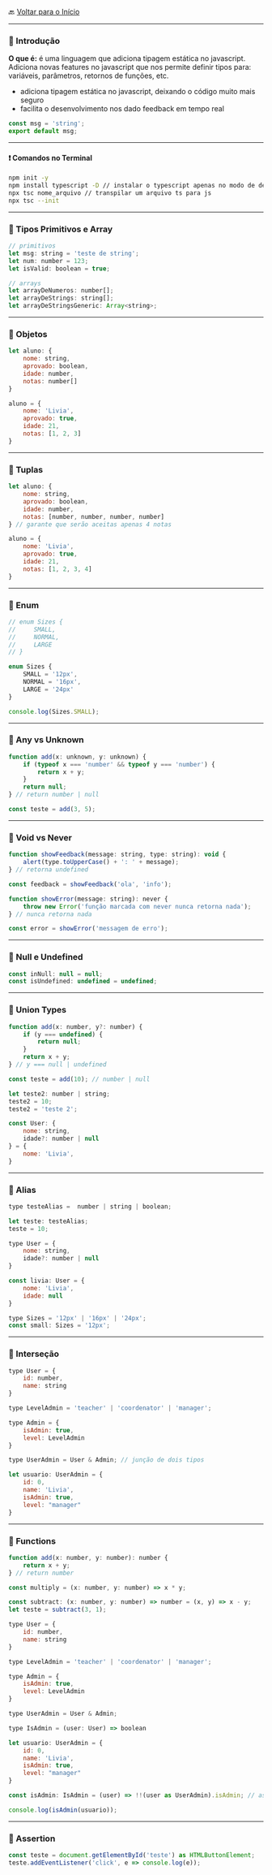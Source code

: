 🔙 [Voltar para o Início](https://github.com/4L1C3-R4BB1T/estudos/tree/main/javascript "Voltar para o Início")

---

### 🔸 Introdução
**O que é:** é uma linguagem que adiciona tipagem estática no javascript. Adiciona novas features no javascript que nos permite definir tipos para: variáveis, parâmetros, retornos de funções, etc.
* adiciona tipagem estática no javascript, deixando o código muito mais seguro
* facilita o desenvolvimento nos dado feedback em tempo real

```js
const msg = 'string';
export default msg;
```

---

#### ❗️ Comandos no Terminal
```bash
npm init -y
npm install typescript -D // instalar o typescript apenas no modo de desenvolvimento
npx tsc nome_arquivo // transpilar um arquivo ts para js
npx tsc --init
```

---

### 🔸 Tipos Primitivos e Array
```js
// primitivos
let msg: string = 'teste de string';
let num: number = 123;
let isValid: boolean = true;

// arrays
let arrayDeNumeros: number[];
let arrayDeStrings: string[];
let arrayDeStringsGeneric: Array<string>;
```

---

### 🔸 Objetos
```js
let aluno: {
    nome: string,
    aprovado: boolean,
    idade: number,
    notas: number[]
}

aluno = {
    nome: 'Livia', 
    aprovado: true, 
    idade: 21,
    notas: [1, 2, 3]
}
```

---

### 🔸 Tuplas
```js
let aluno: {
    nome: string,
    aprovado: boolean,
    idade: number,
    notas: [number, number, number, number]
} // garante que serão aceitas apenas 4 notas

aluno = {
    nome: 'Livia', 
    aprovado: true, 
    idade: 21,
    notas: [1, 2, 3, 4]
}
```

---

### 🔸 Enum
```js
// enum Sizes {
//     SMALL, 
//     NORMAL, 
//     LARGE
// }

enum Sizes {
    SMALL = '12px',
    NORMAL = '16px',
    LARGE = '24px'
}

console.log(Sizes.SMALL);
```

---

### 🔸 Any vs Unknown
```js
function add(x: unknown, y: unknown) {
    if (typeof x === 'number' && typeof y === 'number') {
        return x + y;
    }
    return null;
} // return number | null

const teste = add(3, 5);
```

---

### 🔸 Void vs Never
```js
function showFeedback(message: string, type: string): void {
    alert(type.toUpperCase() + ': ' + message);
} // retorna undefined

const feedback = showFeedback('ola', 'info');

function showError(message: string): never {
    throw new Error('função marcada com never nunca retorna nada');
} // nunca retorna nada

const error = showError('messagem de erro');
```

---

### 🔸 Null e Undefined
```js
const inNull: null = null;
const isUndefined: undefined = undefined;
```

---

### 🔸 Union Types
```js
function add(x: number, y?: number) {
    if (y === undefined) {
        return null;
    }
    return x + y;
} // y === null | undefined

const teste = add(10); // number | null

let teste2: number | string;
teste2 = 10;
teste2 = 'teste 2';

const User: {
    nome: string,
    idade?: number | null
} = {
    nome: 'Livia',
}
```

---

### 🔸 Alias
```js
type testeAlias =  number | string | boolean;

let teste: testeAlias;
teste = 10;

type User = {
    nome: string,
    idade?: number | null
}

const livia: User = {
    nome: 'Livia',
    idade: null
}

type Sizes = '12px' | '16px' | '24px';
const small: Sizes = '12px';
```

---

### 🔸 Interseção
```js
type User = {
    id: number,
    name: string
}

type LevelAdmin = 'teacher' | 'coordenator' | 'manager';

type Admin = {
    isAdmin: true,
    level: LevelAdmin
}

type UserAdmin = User & Admin; // junção de dois tipos

let usuario: UserAdmin = {
    id: 0,
    name: 'Livia',
    isAdmin: true,
    level: "manager"
}
```

---

### 🔸 Functions
```js
function add(x: number, y: number): number {
    return x + y;
} // return number

const multiply = (x: number, y: number) => x * y;

const subtract: (x: number, y: number) => number = (x, y) => x - y;
let teste = subtract(3, 1);

type User = {
    id: number,
    name: string
}

type LevelAdmin = 'teacher' | 'coordenator' | 'manager';

type Admin = {
    isAdmin: true,
    level: LevelAdmin
}

type UserAdmin = User & Admin;

type IsAdmin = (user: User) => boolean

let usuario: UserAdmin = {
    id: 0,
    name: 'Livia',
    isAdmin: true,
    level: "manager"
}

const isAdmin: IsAdmin = (user) => !!(user as UserAdmin).isAdmin; // assertion: conversão de tipos

console.log(isAdmin(usuario));
```

---

### 🔸 Assertion
```js
const teste = document.getElementById('teste') as HTMLButtonElement;
teste.addEventListener('click', e => console.log(e));
```
